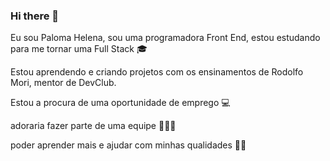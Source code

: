 ### Hi there 👋

Eu sou Paloma Helena, sou uma programadora Front End, estou estudando para me tornar uma Full Stack :mortar_board:

Estou aprendendo e criando projetos com os ensinamentos de Rodolfo Mori, mentor de DevClub.

Estou a procura de uma oportunidade de emprego :computer:

adoraria fazer parte de uma equipe :two_men_holding_hands::two_women_holding_hands::couple:

poder aprender mais e ajudar com minhas qualidades :information_desk_person::smiley:

